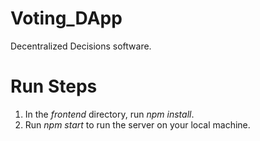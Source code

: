 # Voting_DApp
Decentralized Decisions software.
# Run Steps
1. In the *frontend* directory, run *npm install*.
2. Run *npm start* to run the server on your local machine.
